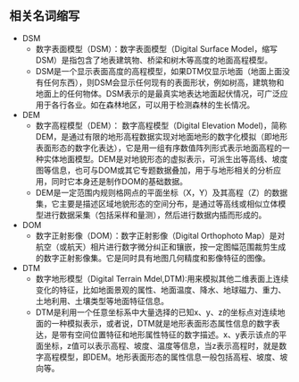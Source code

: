 ## 相关名词缩写
- DSM
	- 数字表面模型（DSM）：数字表面模型（Digital Surface Model，缩写DSM）是指包含了地表建筑物、桥梁和树木等高度的地面高程模型。
	- DSM是一个显示表面高度的高程模型，如果DTM仅显示地面（地面上面没有任何东西），则DSM会显示任何现有的表面形状，例如树高，建筑物和地面上的任何物体。DSM表示的是最真实地表达地面起伏情况，可广泛应用于各行各业。如在森林地区，可以用于检测森林的生长情况。
- DEM
	- 数字高程模型（DEM）： 数字高程模型（Digital Elevation Model)，简称DEM，是通过有限的地形高程数据实现对地面地形的数字化模拟（即地形表面形态的数字化表达），它是用一组有序数值阵列形式表示地面高程的一种实体地面模型。DEM是对地貌形态的虚拟表示，可派生出等高线、坡度图等信息，也可与DOM或其它专题数据叠加，用于与地形相关的分析应用，同时它本身还是制作DOM的基础数据。
	- DEM是一定范围内规则格网点的平面坐标（X，Y）及其高程（Z）的数据集，它主要是描述区域地貌形态的空间分布，是通过等高线或相似立体模型进行数据采集（包括采样和量测），然后进行数据内插而形成的。
- DOM
	- 数字正射影像（DOM）：数字正射影像（Digital Orthophoto Map）是对航空（或航天）相片进行数字微分纠正和镶嵌，按一定图幅范围裁剪生成的数字正射影像集。它是同时具有地图几何精度和影像特征的图像。
- DTM
	- 数字地形模型（Digital Terrain Mdel,DTM):用来模拟其他二维表面上连续变化的特征，比如地面景观的属性、地面温度、降水、地球磁力、重力、土地利用、土壤类型等地面特征信息。
	- DTM是利用一个任意坐标系中大量选择的已知x、y、z的坐标点对连续地面的一种模拟表示，或者说，DTM就是地形表面形态属性信息的数字表达，是带有空间位置特征和地形属性特征的数字描述。x、y表示该点的平面坐标，z值可以表示高程、坡度、温度等信息，当z表示高程时，就是数字高程模型，即DEM。地形表面形态的属性信息一般包括高程、坡度、坡向等。